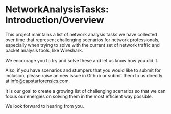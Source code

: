 # NetworkAnalysisTasks: Introduction/Overview

   This project maintains a list of network analysis tasks we have collected over time that represent challenging scenarios for network professionals, especially when trying to solve with the current set of network traffic and packet analysis tools, like Wireshark. 

   We encourage you to try and solve these and let us know how you did it.

   Also, if you have scenarios and stumpers that you would like to submit for inclusion, please raise an new issue in Github or submit them to us directly at info@capstarforensics.com.

   It is our goal to create a growing list of challenging scenarios so that we can focus our energies on solving them in the most efficient way possible.

   We look forward to hearing from you.


